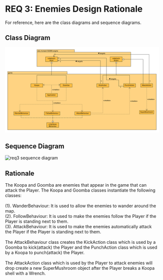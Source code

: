 # REQ 3: Enemies Design Rationale

For reference, here are the class diagrams and sequence diagrams.

## Class Diagram

![req3 class diagram](./REQ3_class.png "REQ3 Class Diagram")

## Sequence Diagram

![req3 sequence diagram]()

## Rationale
The Koopa and Goomba are enemies that appear in the game that can attack
the Player. The Koopa and Goomba classes instantiate the following classes:</br></br>
(1). WanderBehaviour: It is used to allow the enemies to wander around the map.</br>
(2). FollowBehaviour: It is used to make the enemies follow the Player if the Player
is standing next to them.</br>
(3). AttackBehaviour: It is used to make the enemies automatically attack the Player
if the Player is standing next to them.</br></br>
The AttackBehaviour class creates the KickAction class which is used by a Goomba
to kick(attack) the Player and the PunchAction class which is used by a Koopa
to punch(attack) the Player.</br></br>
The AttackAction class which is used by the Player to attack enemies will drop
create a new SuperMushroom object after the Player breaks a Koopa shell with 
a Wrench.
